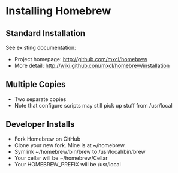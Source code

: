 # Installing Homebrew

## Standard Installation

See existing documentation:

 * Project homepage: http://github.com/mxcl/homebrew
 * More detail: http://wiki.github.com/mxcl/homebrew/installation

## Multiple Copies

 * Two separate copies
 * Note that configure scripts may still pick up stuff from /usr/local

## Developer Installs

 * Fork Homebrew on GitHub
 * Clone your new fork. Mine is at ~/homebrew.
 * Symlink ~/homebrew/bin/brew to /usr/local/bin/brew
 * Your cellar will be ~/homebrew/Cellar
 * Your HOMEBREW\_PREFIX will be /usr/local

